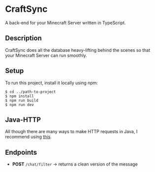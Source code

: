 # CraftSync
A back-end for your Minecraft Server written in TypeScript.

## Description
<p>CraftSync does all the database heavy-lifting behind the scenes so that your Minecraft Server can run smoothly.</p>

## Setup
To run this project, install it locally using npm:
```
$ cd ../path-to-project
$ npm install
$ npm run build
$ npm run dev
```

## Java-HTTP
All though there are many ways to make HTTP requests in Java, I recommend using [this](https://github.com/Kong/unirest-java).

## Endpoints
- **POST** `/chat/filter` -> returns a clean version of the message
